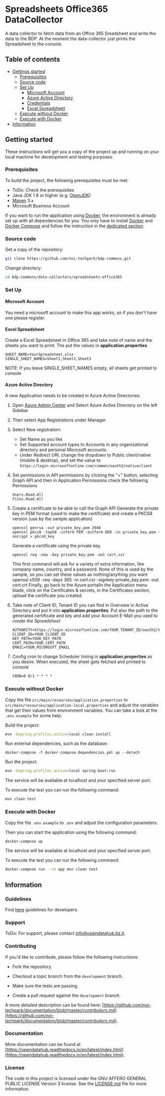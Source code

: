 # Spreadsheets Office365 DataCollector

A data collector to fetch data from an Office 365 Sreadsheet and write the data to the BDP. At the moment the data-collector just prints the Spreadsheet to the console.

## Table of contents

- [Gettings started](#getting-started)
  - [Prerequisites](#prerequisites)
  - [Source code](#source-code)
  - [Set Up](#set-up)
    - [Microsoft Account](#microsoft-account)
    - [Azure Active Directory](#azure-active-directory)
    - [Credentials](#credentials)
    - [Excel Spreadsheet](#excel-spreadsheet)
  - [Execute without Docker](#execute-without-docker)
  - [Execute with Docker](#execute-with-docker)
- [Information](#information)

## Getting started

These instructions will get you a copy of the project up and running
on your local machine for development and testing purposes.

### Prerequisites

To build the project, the following prerequisites must be met:

- ToDo: Check the prerequisites
- Java JDK 1.8 or higher (e.g. [OpenJDK](https://openjdk.java.net/))
- [Maven](https://maven.apache.org/) 3.x
- Microsoft Business Account

If you want to run the application using [Docker](https://www.docker.com/), the environment is already set up with all dependencies for you. You only have to install [Docker](https://www.docker.com/) and [Docker Compose](https://docs.docker.com/compose/) and follow the instruction in the [dedicated section](#execute-with-docker).

### Source code

Get a copy of the repository:

```bash
git clone https://github.com/noi-techpark/bdp-commons.git
```

Change directory:

```bash
cd bdp-commons/data-collectors/spreadsheets-office365
```


### Set Up

#### Microsoft Account

You need a microsoft account to make this app works, so if you don't have one please register.


#### Excel Spreadsheet

Create a Excel Spreadsheet in Office 365 and take note of name and the sheets you want to print.
The put the values in **application.properties**

```
SHEET_NAME=YourSpreadsheet.xlsx
SINGLE_SHEET_NAMES=Sheet1,Sheet2,Sheet3
```
NOTE: If you leave  SINGLE_SHEET_NAMES empty, all sheets get printed to console

#### Azure Active Directory

A new Application needs to be created in Azure Active Directories:
1. Open [Azure Admin Center](https://aad.portal.azure.com/) and Select Azure Active Directory on the left Sidebar
2. Then select App Registrations under Manager
3. Select New registration:
   - Set Name as you like
   - Set Supported account types to Accounts in any organizational directory and personal Microsoft accounts.
   - Under Redirect URI, change the dropdown to Public client/native (mobile & desktop), and set the value to 
    ```https://login.microsoftonline.com/common/oauth2/nativeclient```
    
4. Set permissions in API permissions by clicking the "+" button, selecting Graph API
    and then in Application Permissions check the following Permissions
    ```
    Users.Read.All
    Files.Read.All
    ```
5. Create a certificate to be able to call the Graph API
    Generate the private key in PEM format (used to make the certificate) and create a PKCS8 version (use by the sample application)
    ```
    openssl genrsa -out private_key.pem 2048
    openssl pkcs8 -topk8 -inform PEM -outform DER -in private_key.pem -nocrypt > pkcs8_key
    ```
    Generate a certificate using the private key.
    ```
    openssl req -new -key private_key.pem -out cert.csr
   ```
    This first command will ask for a variety of extra information, like company name, country, and a password. None of this is used by the sample, so you can set these values as nothing/anything you want
    openssl x509 -req -days 365 -in cert.csr -signkey private_key.pem -out cert.crt
    Finally, go back to the Azure portalIn the Application menu blade, click on the Certificates & secrets, in the Certificates section, upload the certificate you created.

6. Take note of Client ID, Tenant ID you can find in Overview in Active Directory and put it into **application.properties**.
    Put also the path to the generated certificate and key and add your Account E-Mail you used to *create the Spreadsheet*
    ```
    AUTHORITY=https://login.microsoftonline.com/YOUR_TENANT_ID/oauth2/token
    CLIENT_ID=YOUR_CLIENT_ID
    KEY_PATH=YOUR_KEY_PATH
    CERT_PATH=YOUR_CERT_PATH
    EMAIL=YOUR_MICOROSFT_EMAIL
    ```
7. Config cron to change Scheduler timing in **application.properties** as you desire. When executed, the sheet gets fetched and printed to console
    ```dtd
    CRON=0 0/1 * * * *
    ```

### Execute without Docker

Copy the file `src/main/resources/application.properties` to `src/main/resources/application-local.properties` and adjust the variables that get their values from environment variables. You can take a look at the `.env.example` for some help.

Build the project:

```bash
mvn -Dspring.profiles.active=local clean install
```

Run external dependencies, such as the database:

```
docker-compose -f docker-compose.dependencies.yml up --detach
```

Run the project:

```bash
mvn -Dspring.profiles.active=local spring-boot:run
```

The service will be available at localhost and your specified server port.

To execute the test you can run the following command:

```bash
mvn clean test
```

### Execute with Docker

Copy the file `.env.example` to `.env` and adjust the configuration parameters.

Then you can start the application using the following command:

```bash
docker-compose up
```

The service will be available at localhost and your specified server port.

To execute the test you can run the following command:

```bash
docker-compose run --rm app mvn clean test
```

## Information

### Guidelines

Find [here](https://opendatahub.readthedocs.io/en/latest/guidelines.html) guidelines for developers.

### Support

ToDo: For support, please contact [info@opendatahub.bz.it](mailto:info@opendatahub.bz.it).

### Contributing

If you'd like to contribute, please follow the following instructions:

- Fork the repository.

- Checkout a topic branch from the `development` branch.

- Make sure the tests are passing.

- Create a pull request against the `development` branch.

A more detailed description can be found here: [https://github.com/noi-techpark/documentation/blob/master/contributors.md](https://github.com/noi-techpark/documentation/blob/master/contributors.md).

### Documentation

More documentation can be found at [https://opendatahub.readthedocs.io/en/latest/index.html](https://opendatahub.readthedocs.io/en/latest/index.html).

### License

The code in this project is licensed under the GNU AFFERO GENERAL PUBLIC LICENSE Version 3 license. See the [LICENSE.md](LICENSE.md) file for more information.
